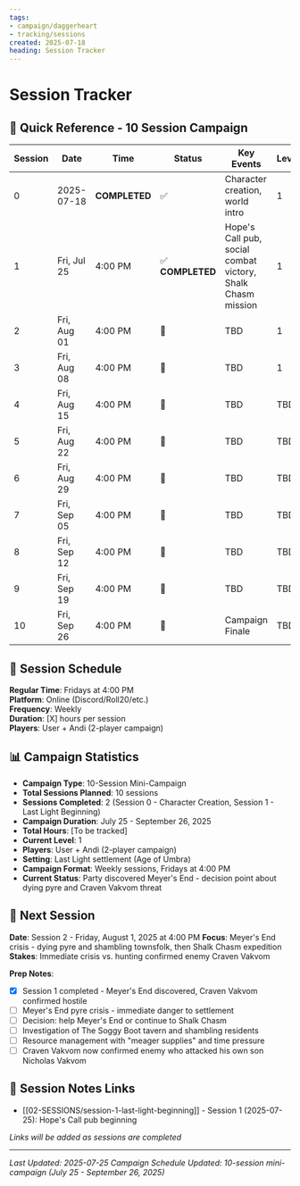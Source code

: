 ```yaml
---
tags:
- campaign/daggerheart
- tracking/sessions
created: 2025-07-18
heading: Session Tracker
---
```


# Session Tracker

## 📅 Quick Reference - 10 Session Campaign

| Session | Date | Time | Status | Key Events | Level |
|---------|------|------|--------|------------|-------|
| 0 | 2025-07-18 | **COMPLETED** | ✅ | Character creation, world intro | 1 |
| 1 | Fri, Jul 25 | 4:00 PM | ✅ **COMPLETED** | Hope's Call pub, social combat victory, Shalk Chasm mission | 1 |
| 2 | Fri, Aug 01 | 4:00 PM | 📅 | TBD | 1 |
| 3 | Fri, Aug 08 | 4:00 PM | 📅 | TBD | 1 |
| 4 | Fri, Aug 15 | 4:00 PM | 📅 | TBD | TBD |
| 5 | Fri, Aug 22 | 4:00 PM | 📅 | TBD | TBD |
| 6 | Fri, Aug 29 | 4:00 PM | 📅 | TBD | TBD |
| 7 | Fri, Sep 05 | 4:00 PM | 📅 | TBD | TBD |
| 8 | Fri, Sep 12 | 4:00 PM | 📅 | TBD | TBD |
| 9 | Fri, Sep 19 | 4:00 PM | 📅 | TBD | TBD |
| 10 | Fri, Sep 26 | 4:00 PM | 📅 | Campaign Finale | TBD |
## 🎲 Session Schedule
**Regular Time**: Fridays at 4:00 PM  
**Platform**: Online (Discord/Roll20/etc.)  
**Frequency**: Weekly  
**Duration**: [X] hours per session  
**Players**: User + Andi (2-player campaign)  

## 📊 Campaign Statistics
- **Campaign Type**: 10-Session Mini-Campaign
- **Total Sessions Planned**: 10 sessions
- **Sessions Completed**: 2 (Session 0 - Character Creation, Session 1 - Last Light Beginning)
- **Campaign Duration**: July 25 - September 26, 2025
- **Total Hours**: [To be tracked]
- **Current Level**: 1
- **Players**: User + Andi (2-player campaign)
- **Setting**: Last Light settlement (Age of Umbra)
- **Campaign Format**: Weekly sessions, Fridays at 4:00 PM
- **Current Status**: Party discovered Meyer's End - decision point about dying pyre and Craven Vakvom threat
## 🎯 Next Session
**Date**: Session 2 - Friday, August 1, 2025 at 4:00 PM
**Focus**: Meyer's End crisis - dying pyre and shambling townsfolk, then Shalk Chasm expedition
**Stakes**: Immediate crisis vs. hunting confirmed enemy Craven Vakvom

**Prep Notes**:
- [x] Session 1 completed - Meyer's End discovered, Craven Vakvom confirmed hostile
- [ ] Meyer's End pyre crisis - immediate danger to settlement
- [ ] Decision: help Meyer's End or continue to Shalk Chasm
- [ ] Investigation of The Soggy Boot tavern and shambling residents
- [ ] Resource management with "meager supplies" and time pressure
- [ ] Craven Vakvom now confirmed enemy who attacked his own son Nicholas Vakvom

## 📝 Session Notes Links
- [[02-SESSIONS/session-1-last-light-beginning]] - Session 1 (2025-07-25): Hope's Call pub beginning

*Links will be added as sessions are completed*

---
*Last Updated: 2025-07-25*
*Campaign Schedule Updated: 10-session mini-campaign (July 25 - September 26, 2025)*